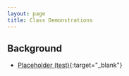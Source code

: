 ```yaml
---
layout: page
title: Class Demonstrations
---
```


## Background
- [Placeholder (test)](demos/learning_widgets.html){:target="_blank"}

